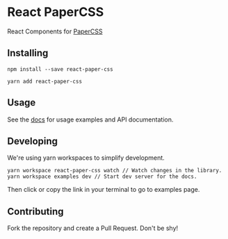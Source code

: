 # React PaperCSS

React Components for [PaperCSS](https://github.com/papercss/papercss)

## Installing

```
npm install --save react-paper-css
```

```
yarn add react-paper-css
```

## Usage

See the [docs](docs-url) for usage examples and API documentation.

## Developing

We're using yarn workspaces to simplify development.

```
yarn workspace react-paper-css watch // Watch changes in the library.
yarn workspace examples dev // Start dev server for the docs.
```

Then click or copy the link in your terminal to go to examples page.

## Contributing

Fork the repository and create a Pull Request. Don't be shy!
